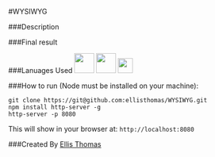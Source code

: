 #WYSIWYG 

###Description

###Final result

###Lanuages Used
[](html5.png)<img src="https://raw.githubusercontent.com/tkswann2/tech-logos/master/html5.png" height="40">
[](css3.png)<img src="https://raw.githubusercontent.com/tkswann2/tech-logos/master/css3.png" height="40">
[](jslogo.png)<img src="https://raw.githubusercontent.com/tkswann2/tech-logos/master/jslogo.png" height="30">

###How to run (Node must be installed on your machine):
```
git clone https://git@github.com:ellisthomas/WYSIWYG.git
npm install http-server -g
http-server -p 8080
```

This will show in your browser at:
`http://localhost:8080`

###Created By
[Ellis Thomas](http://github.com/ellisthomas)